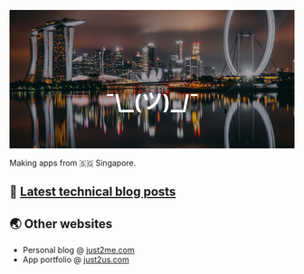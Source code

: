 [![](https://github.com/samwize/samwize/blob/master/singapore.jpg?raw=true)](https://just2me.com/about)

Making apps from 🇸🇬 Singapore.

## 📕 [Latest technical blog posts](https://samwize.com)

<!-- BLOG-POST-LIST:START -->
<!-- BLOG-POST-LIST:END -->

## 🌏 Other websites

- Personal blog @ [just2me.com](https://just2me.com)
- App portfolio @ [just2us.com](https://just2us.com)
